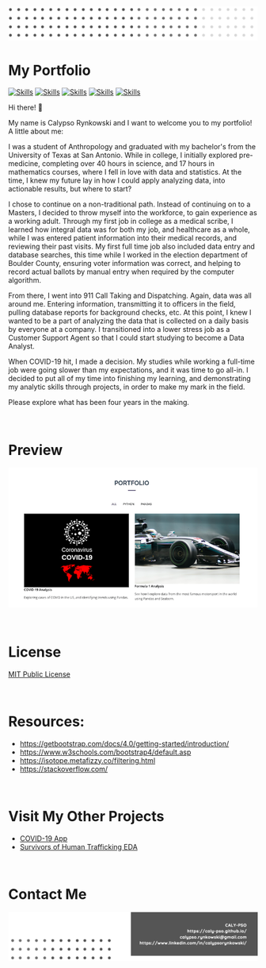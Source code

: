 <!-- Add banner here -->

[![Header](https://github.com/caly-pso/caly-pso.github.io/blob/main/assets/img/header.png)](#Header)

# My Portfolio

<!-- buttons -->

[![Skills](https://img.shields.io/badge/-HTML--5-green?style=for-the-badge)](#Skills)
[![Skills](https://img.shields.io/badge/-CSS--3-yellowgreen?style=for-the-badge)](#Skills)
[![Skills](https://img.shields.io/badge/-JS-yellow?style=for-the-badge)](#Skills)
[![Skills](https://img.shields.io/badge/-Bootstrap-orange?style=for-the-badge)](#Skills)
[![Skills](https://img.shields.io/badge/-Isotope-red?style=for-the-badge)](#Skills)

<!--Colors: brightgreengreenyellowgreenyelloworangeredbluelightgrey
successimportantcriticalinformationalinactive
bluevioletff69b49cf-->

Hi there! 🙌

My name is Calypso Rynkowski and I want to welcome you to my portfolio! A little about me:

I was a student of Anthropology and graduated with my bachelor's from the University of Texas at San Antonio. While in college, I initially explored pre-medicine, completing over 40 hours in science, and 17 hours in mathematics courses, where I fell in love with data and statistics. At the time, I knew my future lay in how I could apply analyzing data, into actionable results, but where to start?

I chose to continue on a non-traditional path. Instead of continuing on to a Masters, I decided to throw myself into the workforce, to gain experience as a working adult. Through my first job in college as a medical scribe, I learned how integral data was for both my job, and healthcare as a whole, while I was entered patient information into their medical records, and reviewing their past visits. My first full time job also included data entry and database searches, this time while I worked in the election department of Boulder County, ensuring voter information was correct, and helping to record actual ballots by manual entry when required by the computer algorithm.

From there, I went into 911 Call Taking and Dispatching. Again, data was all around me. Entering information, transmitting it to officers in the field, pulling database reports for background checks, etc. At this point, I knew I wanted to be a part of analyzing the data that is collected on a daily basis by everyone at a company. I transitioned into a lower stress job as a Customer Support Agent so that I could start studying to become a Data Analyst.

When COVID-19 hit, I made a decision. My studies while working a full-time job were going slower than my expectations, and it was time to go all-in. I decided to put all of my time into finishing my learning, and demonstrating my analytic skills through projects, in order to make my mark in the field.

Please explore what has been four years in the making.

<br>

# Preview

<!-- project preview -->

[![Notebook Preview](https://github.com/caly-pso/caly-pso.github.io/blob/main/assets/img/preview.png)](https://caly-pso.github.io/)

<br>

# License

[MIT Public License](https://github.com/caly-pso/caly-pso.github.io/blob/main/LICENSE.md)

<br>

# Resources:

- https://getbootstrap.com/docs/4.0/getting-started/introduction/
- https://www.w3schools.com/bootstrap4/default.asp
- https://isotope.metafizzy.co/filtering.html
- https://stackoverflow.com/

<br>

<!-- Add the footer here -->

# Visit My Other Projects

- [COVID-19 App](https://github.com/caly-pso/covid_app)
- [Survivors of Human Trafficking EDA](https://github.com/caly-pso/EDA_trafficking_survivors)

<br>

# Contact Me

[![Footer](https://github.com/caly-pso/caly-pso.github.io/blob/main/assets/img/footer.png)](#Footer)

